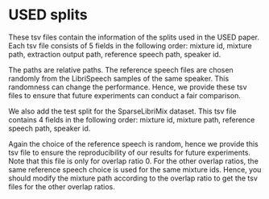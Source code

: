 # USED splits
These tsv files contain the information of the splits used in the USED paper. Each tsv file consists of 5 fields in the following order: mixture id, mixture path, extraction output path, reference speech path, speaker id. 

The paths are relative paths. The reference speech files are chosen randomly from the LibriSpeech samples of the same speaker. This randomness can change the performance. Hence, we provide these tsv files to ensure that future experiments can conduct a fair comparison. 

We also add the test split for the SparseLibriMix dataset. This tsv file contains 4 fields in the following order: mixture id, mixture path, reference speech path, speaker id. 

Again the choice of the reference speech is random, hence we provide this tsv file to ensure the reproducibility of our results for future experiments. Note that this file is only for overlap ratio 0. For the other overlap ratios, the same reference speech choice is used for the same mixture ids. Hence, you should modify the mixture path according to the overlap ratio to get the tsv files for the other overlap ratios.

